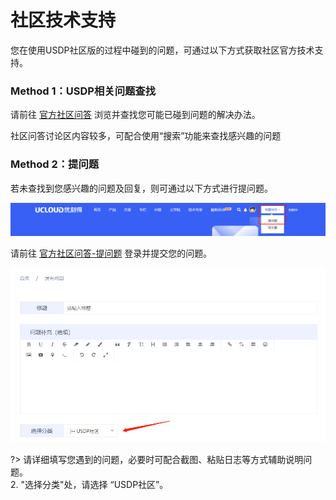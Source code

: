 # 社区技术支持

您在使用USDP社区版的过程中碰到的问题，可通过以下方式获取社区官方技术支持。



### Method 1：USDP相关问题查找

请前往  [官方社区问答](https://www.ucloud.cn/yun/ask)  浏览并查找您可能已碰到问题的解决办法。

社区问答讨论区内容较多，可配合使用“搜索”功能来查找感兴趣的问题



### Method 2：提问题

若未查找到您感兴趣的问题及回复，则可通过以下方式进行提问题。

![](images/support01.png)

请前往  [官方社区问答-提问题](https://www.ucloud.cn/yun/question/add.html)  登录并提交您的问题。

![](images/support02.png)

?> 请详细填写您遇到的问题，必要时可配合截图、粘贴日志等方式辅助说明问题。</br> 2. "选择分类"处，请选择 “USDP社区”。
